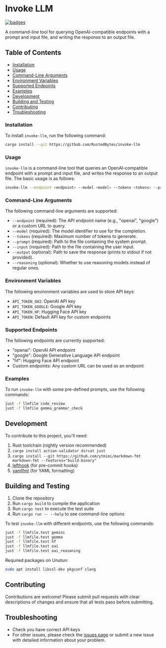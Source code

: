 # Invoke LLM

[![badges](https://img.shields.io/badge/open-all_badges-green)](./BADGES.md)

A command-line tool for querying OpenAI-compatible endpoints with a prompt and
input file, and writing the response to an output file.

## Table of Contents

* [Installation](#installation)
* [Usage](#usage)
* [Command-Line Arguments](#command-line-arguments)
* [Environment Variables](#environment-variables)
* [Supported Endpoints](#supported-endpoints)
* [Examples](#examples)
* [Development](#development)
* [Building and Testing](#building-and-testing)
* [Contributing](#contributing)
* [Troubleshooting](#troubleshooting)

### Installation

To install `invoke-llm`, run the following command:

```bash
cargo install --git https://github.com/RustedBytes/invoke-llm
```

### Usage

`invoke-llm` is a command-line tool that queries an OpenAI-compatible endpoint
with a prompt and input file, and writes the response to an output file. The
basic usage is as follows:

```bash
invoke-llm --endpoint <endpoint> --model <model> --tokens <tokens> --prompt <prompt_file> --input <input_file> [--output <output_file>]
```

### Command-Line Arguments

The following command-line arguments are supported:

* `--endpoint` (required): The API endpoint name (e.g., "openai", "google") or a
  custom URL to query.
* `--model` (required): The model identifier to use for the completion.
* `--tokens` (required): Maximum number of tokens to generate.
* `--prompt` (required): Path to the file containing the system prompt.
* `--input` (required): Path to the file containing the user input.
* `--output` (optional): Path to save the response (prints to stdout if not
  provided).
* `--reasoning` (optional): Whether to use reasoning models instead of regular
  ones.

### Environment Variables

The following environment variables are used to store API keys:

* `API_TOKEN_OAI`: OpenAI API key
* `API_TOKEN_GOOGLE`: Google API key
* `API_TOKEN_HF`: Hugging Face API key
* `API_TOKEN`: Default API key for custom endpoints

### Supported Endpoints

The following endpoints are currently supported:

* "openai": OpenAI API endpoint
* "google": Google Generative Language API endpoint
* "hf": Hugging Face API endpoint
* Custom endpoints: Any custom URL can be used as an endpoint

### Examples

To run `invoke-llm` with some pre-defined prompts, use the following commands:

```bash
just -f llmfile code_review
just -f llmfile gemma_grammar_check
```

## Development

To contribute to this project, you'll need:

1. Rust toolchain (nightly version recommended)
2. `cargo install action-validator dircat just`
3. `cargo install --git https://github.com/ytmimi/markdown-fmt markdown-fmt
   --features="build-binary"`
4. [lefthook](https://github.com/evilmartians/lefthook) (for pre-commit hooks)
5. [yamlfmt](https://github.com/google/yamlfmt) (for YAML formatting)

## Building and Testing

1. Clone the repository
2. Run `cargo build` to compile the application
3. Run `cargo test` to execute the test suite
4. Run `cargo run -- --help` to see command-line options

To test `invoke-llm` with different endpoints, use the following commands:

```bash
just -f llmfile.test gemini
just -f llmfile.test gemma
just -f llmfile.test hf
just -f llmfile.test oai
just -f llmfile.test oai_reasoning
```

Required packages on Unutun:

```bash
sudo apt install libssl-dev pkgconf clang
```

## Contributing

Contributions are welcome! Please submit pull requests with clear descriptions
of changes and ensure that all tests pass before submitting.

## Troubleshooting

* Check you have correct API keys
* For other issues, please check the [issues
  page](https://github.com/RustedBytes/invoke-llm/issues) or submit a new
  issue with detailed information about your problem.
